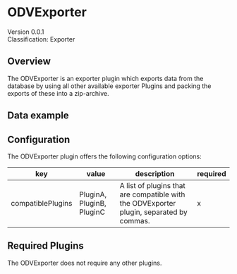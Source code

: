 # ODVExporter
Version 0.0.1  
Classification: Exporter

Overview
-----
The ODVExporter is an exporter plugin which exports data from the database by using all other available exporter Plugins and packing the exports of these into a zip-archive.

Data example
-----

Configuration
-----
The ODVExporter plugin offers the following configuration options:

| key  | value | description | required |
| ------------- | ------------- |  ------------- | ------------- |
| compatiblePlugins | PluginA, PluginB, PluginC | A list of plugins that are compatible with the ODVExporter plugin, separated by commas. | x

Required Plugins
-----
The ODVExporter does not require any other plugins.


 